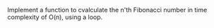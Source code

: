 Implement a function to cvalculate the n'th Fibonacci number in time complexity of O(n), using a loop.
